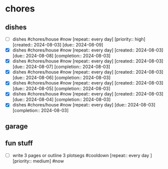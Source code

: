 # chores
## dishes

- [ ] dishes #chores/house #now  [repeat:: every day]  [priority:: high] [created:: 2024-08-03]  [due:: 2024-08-09]
- [x] dishes #chores/house #now  [repeat:: every day]  [created:: 2024-08-03]  [due:: 2024-08-08]  [completion:: 2024-08-03]
- [x] dishes #chores/house #now  [repeat:: every day]  [created:: 2024-08-03]  [due:: 2024-08-07]  [completion:: 2024-08-03]
- [x] dishes #chores/house #now  [repeat:: every day]  [created:: 2024-08-03]  [due:: 2024-08-06]  [completion:: 2024-08-03]
- [x] dishes #chores/house #now  [repeat:: every day]  [created:: 2024-08-03]  [due:: 2024-08-05]  [completion:: 2024-08-03]
- [x] dishes #chores/house #now  [repeat:: every day]  [created:: 2024-08-03]  [due:: 2024-08-04]  [completion:: 2024-08-03]
- [x] dishes #chores/house #now  [repeat:: every day]  [due:: 2024-08-03]  [completion:: 2024-08-03]

## garage


## fun stuff
- [ ] write 3 pages or outline 3 plotsegs #cooldown  [repeat:: every day ] [priority:: medium]  #now 